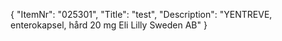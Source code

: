 {
  "ItemNr": "025301",
  "Title": "test",
  "Description": "YENTREVE, enterokapsel, hård 20 mg Eli Lilly Sweden AB"
}